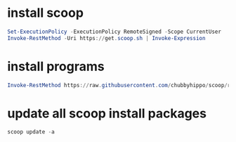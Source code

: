 # install scoop
```powershell
Set-ExecutionPolicy -ExecutionPolicy RemoteSigned -Scope CurrentUser
Invoke-RestMethod -Uri https://get.scoop.sh | Invoke-Expression
```
# install programs
```powershell
Invoke-RestMethod https://raw.githubusercontent.com/chubbyhippo/scoop/refs/heads/main/install.ps1 | Invoke-Expression
```
# update all scoop install packages
```powershell
scoop update -a
```
